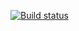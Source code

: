 [![Build status](https://ci.appveyor.com/api/projects/status/9xj9gotq34ae88nh?svg=true)](https://ci.appveyor.com/project/GalyaChernenko/checkform-19rir)
